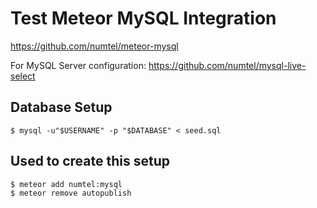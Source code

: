 Test Meteor MySQL Integration
=============================

https://github.com/numtel/meteor-mysql

For MySQL Server configuration: https://github.com/numtel/mysql-live-select


Database Setup
--------------

```
$ mysql -u"$USERNAME" -p "$DATABASE" < seed.sql
```

Used to create this setup
-------------------------

```
$ meteor add numtel:mysql
$ meteor remove autopublish
```
